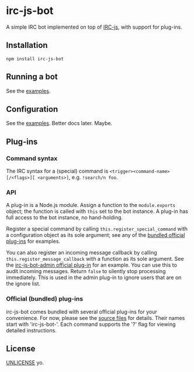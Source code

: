 # irc-js-bot

A simple IRC bot implemented on top of [IRC-js](https://github.com/gf3/IRC-js), with support for plug-ins.

## Installation

	npm install irc-js-bot

## Running a bot

See the [examples](tree/master/examples).

## Configuration

See the [examples](tree/master/examples). Better docs later. Maybe.

## Plug-ins

### Command syntax

The IRC syntax for a (special) command is `<trigger><command-name>[/<flags>][ <arguments>]`, e.g. `!search/n foo`.

### API

A plug-in is a Node.js module. Assign a function to the `module.exports` object; the function is called with `this` set to the bot instance. A plug-in has full access to the bot instance, no hand-holding.

Register a special command by calling `this.register_special_command` with a configuration object as its sole argument; see any of the [bundled official plug-ins](tree/master/node_modules) for examples.

You can also register an incoming message callback by calling `this.register_message_callback` with a function as its sole argument. See the [irc-js-bot-admin official plug-in](tree/master/node_modules/irc-js-bot-admin) for an example. You can use this to audit incoming messages. Return `false` to silently stop processing immediately. This is used in the admin plug-in to ignore users that are on the ignore list.

### Official (bundled) plug-ins

irc-js-bot comes bundled with several official plug-ins for your convenience. For now, please see the [source files](tree/master/node_modules) for details. Their names start with 'irc-js-bot-'. Each command supports the '?' flag for viewing detailed instructions.

## License

[UNLICENSE](blob/master/UNLICENSE) yo.
